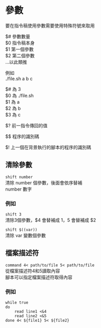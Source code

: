 # 參數

要在指令稿使用參數需要使用特殊符號來取用

$\# 參數數量  
$0 指令稿本身  
$1 第一個參數  
$2 第二個參數  
...以此類推

例如  
./file.sh a b c

$\# 為 3  
$0 為 ./file.sh  
$1 為 a  
$2 為 b  
$3 為 c

$? 前一指令傳回的值

$$ 程序的識別碼

$! 上一個在背景執行的腳本的程序的識別碼

## 清除參數

`shift number`  
清除 number 個參數，後面會依序替補  
number 數字

### 例如

`shift 3`  
清除3個參數，$4 會替補成 $1，$5 會替補成 $2

`shift $((var))`  
清除 var 變數個參數

## 檔案描述符

`command 4< path/to/file 5< path/to/file`  
從檔案描述符4和5讀取內容  
腳本可以指定檔案描述符取得內容

### 例如

```text
while true
do
    read line1 <&4
    read line2 <&5
done 4< ${file1} 5< ${file2}
```

